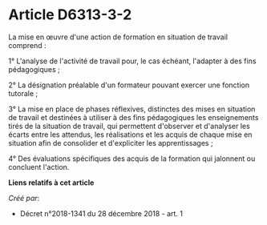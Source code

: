 # Article D6313-3-2

La mise en œuvre d'une action de formation en situation de travail comprend :

1° L'analyse de l'activité de travail pour, le cas échéant, l'adapter à des fins pédagogiques ;

2° La désignation préalable d'un formateur pouvant exercer une fonction tutorale ;

3° La mise en place de phases réflexives, distinctes des mises en situation de travail et destinées à utiliser à des fins
pédagogiques les enseignements tirés de la situation de travail, qui permettent d'observer et d'analyser les écarts entre les
attendus, les réalisations et les acquis de chaque mise en situation afin de consolider et d'expliciter les apprentissages ;

4° Des évaluations spécifiques des acquis de la formation qui jalonnent ou concluent l'action.

**Liens relatifs à cet article**

_Créé par_:

  - Décret n°2018-1341 du 28 décembre 2018 - art. 1
